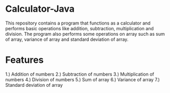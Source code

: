 # Calculator-Java
This repository contains a program that functions as a calculator and performs basic operations like addition, subtraction, multiplication and division. The program also performs some operations on array such as sum of array, variance of array and standard deviation of array.
# Features
1.) Addition of numbers
2.) Subtraction of numbers
3.) Multiplication of numbers
4.) Division of numbers
5.) Sum of array
6.) Variance of array
7.) Standard deviation of array

